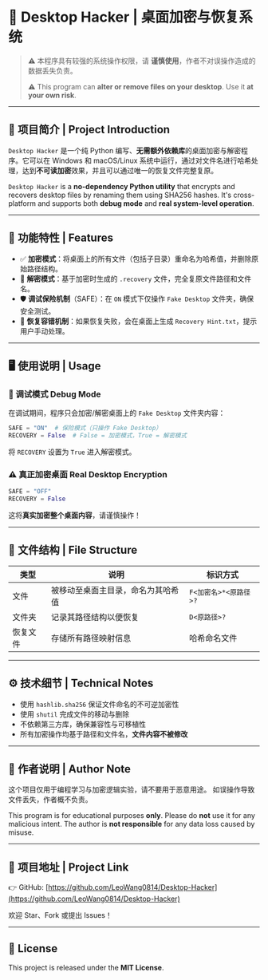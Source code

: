 # 🧠 Desktop Hacker | 桌面加密与恢复系统

> ⚠️ 本程序具有较强的系统操作权限，请 **谨慎使用**，作者不对误操作造成的数据丢失负责。
>  
> ⚠️ This program can **alter or remove files on your desktop**. Use it **at your own risk**.

---

## 🚀 项目简介 | Project Introduction

`Desktop Hacker` 是一个纯 Python 编写、**无需额外依赖库**的桌面加密与解密程序。它可以在 Windows 和 macOS/Linux 系统中运行，通过对文件名进行哈希处理，达到**不可读加密**效果，并且可以通过唯一的恢复文件完整复原。

`Desktop Hacker` is a **no-dependency Python utility** that encrypts and recovers desktop files by renaming them using SHA256 hashes. It's cross-platform and supports both **debug mode** and **real system-level operation**.

---

## 🔐 功能特性 | Features

- ✅ **加密模式**：将桌面上的所有文件（包括子目录）重命名为哈希值，并删除原始路径结构。
- 🔄 **解密模式**：基于加密时生成的 `.recovery` 文件，完全复原文件路径和文件名。
- 🛡️ **调试保险机制**（SAFE）：在 `ON` 模式下仅操作 `Fake Desktop` 文件夹，确保安全测试。
- 🧠 **恢复容错机制**：如果恢复失败，会在桌面上生成 `Recovery Hint.txt`，提示用户手动处理。

---

## 🖥️ 使用说明 | Usage

### 🧪 调试模式 Debug Mode

在调试期间，程序只会加密/解密桌面上的 `Fake Desktop` 文件夹内容：

```python
SAFE = "ON"  # 保险模式（只操作 Fake Desktop）
RECOVERY = False  # False = 加密模式，True = 解密模式
````

将 `RECOVERY` 设置为 `True` 进入解密模式。

### ⚠️ 真正加密桌面 Real Desktop Encryption

```python
SAFE = "OFF"
RECOVERY = False
```

这将**真实加密整个桌面内容**，请谨慎操作！

---

## 📂 文件结构 | File Structure

| 类型   | 说明                | 标识方式                |
| ---- | ----------------- | ------------------- |
| 文件   | 被移动至桌面主目录，命名为其哈希值 | `F<加密名>*<原路径>?`     |
| 文件夹  | 记录其路径结构以便恢复       | `D<原路径>?`           |
| 恢复文件 | 存储所有路径映射信息        | 哈希命名文件 |

---

## ⚙️ 技术细节 | Technical Notes

* 使用 `hashlib.sha256` 保证文件命名的不可逆加密性
* 使用 `shutil` 完成文件的移动与删除
* 不依赖第三方库，确保兼容性与可移植性
* 所有加密操作均基于路径和文件名，**文件内容不被修改**

---

## 🧠 作者说明 | Author Note

这个项目仅用于编程学习与加密逻辑实验，请不要用于恶意用途。
如误操作导致文件丢失，作者概不负责。

This program is for educational purposes **only**. Please do **not** use it for any malicious intent. The author is **not responsible** for any data loss caused by misuse.

---

## 📎 项目地址 | Project Link

👉 GitHub: [https://github.com/LeoWang0814/Desktop-Hacker](https://github.com/LeoWang0814/Desktop-Hacker)

欢迎 Star、Fork 或提出 Issues！

---

## 📝 License

This project is released under the **MIT License**.

```
